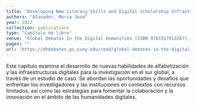 ```yaml
---
title: "Developing New Literacy Skills and Digital Scholarship Infrastructures in the Global South: A Case Study"
authors: "Afanador, Maria José"
year: 2022
collection: publications
type: "Capítulo de libro"
venue: "Global Debates in the Digital Humanities (ISBN 9781517913267), University of Minnesota Press"
pages: ""
url: "https://dhdebates.gc.cuny.edu/read/global-debates-in-the-digital-humanities/section/14f2991b-6c29-4d33-ac23-b286b19b0c18"
---
```


Este capítulo examina el desarrollo de nuevas habilidades de alfabetización y las infraestructuras digitales para la investigación en el sur global, a través de un estudio de caso. Se abordan las oportunidades y desafíos que enfrentan los investigadores y las instituciones en contextos con recursos limitados, así como las estrategias para fomentar la colaboración y la innovación en el ámbito de las humanidades digitales.
